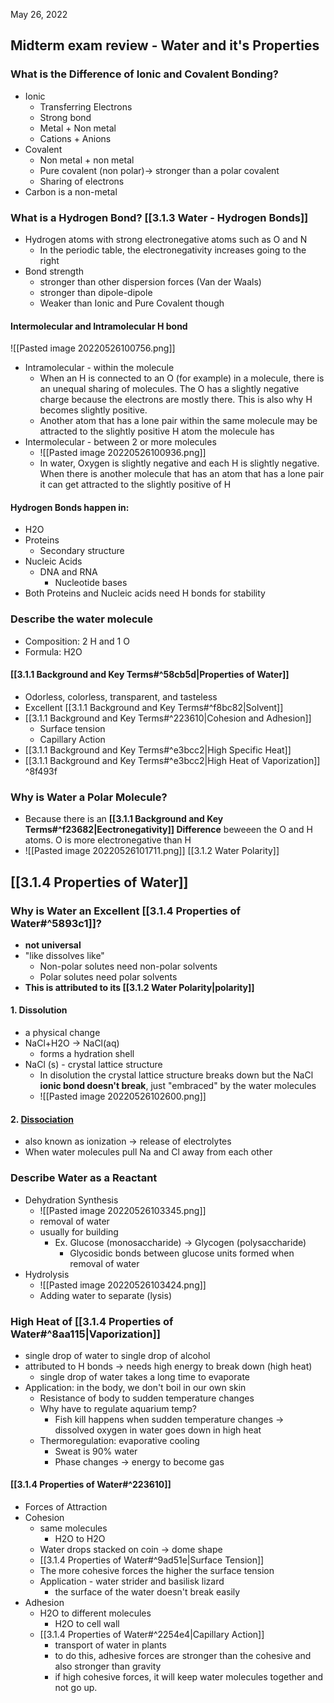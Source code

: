 May 26, 2022
## Midterm exam review - Water and it's Properties
### What is the Difference of Ionic and Covalent Bonding?
- Ionic
	- Transferring Electrons
	- Strong bond
	- Metal + Non metal
	- Cations + Anions
- Covalent
	- Non metal + non metal
	- Pure covalent (non polar)-> stronger than a polar covalent 
	- Sharing of electrons
- Carbon is a non-metal

### What is a Hydrogen Bond? [[3.1.3 Water - Hydrogen Bonds]]
- Hydrogen atoms with strong electronegative atoms such as O and N
	- In the periodic table, the electronegativity increases going to the right
- Bond strength
	- stronger than other dispersion forces (Van der Waals)
	- stronger than dipole-dipole
	- Weaker than Ionic and Pure Covalent though

#### Intermolecular and Intramolecular H bond
![[Pasted image 20220526100756.png]]
- Intramolecular - within the molecule
	- When an H is connected to an O (for example) in a molecule, there is an unequal sharing of molecules. The O has a slightly negative charge because the electrons are mostly there. This is also why H becomes slightly positive.
	- Another atom that has a lone pair within the same molecule may be attracted to the slightly positive H atom the molecule has
- Intermolecular - between 2 or more molecules
	- ![[Pasted image 20220526100936.png]]
	- In water, Oxygen is slightly negative and each H is slightly negative. When there is another molecule that has an atom that has a lone pair it can get attracted to the slightly positive of H

#### Hydrogen Bonds happen in:
- H2O
- Proteins 
	- Secondary structure
- Nucleic Acids
	- DNA and RNA
		- Nucleotide bases
- Both Proteins and Nucleic acids need H bonds for stability

### Describe the water molecule
- Composition: 2 H and 1 O
- Formula: H2O
#### [[3.1.1 Background and Key Terms#^58cb5d|Properties of Water]]
- Odorless, colorless, transparent, and tasteless
- Excellent [[3.1.1 Background and Key Terms#^f8bc82|Solvent]]
- [[3.1.1 Background and Key Terms#^223610|Cohesion and Adhesion]]
	- Surface tension
	- Capillary Action
- [[3.1.1 Background and Key Terms#^e3bcc2|High Specific Heat]]
- [[3.1.1 Background and Key Terms#^e3bcc2|High Heat of Vaporization]] ^8f493f

### Why is Water a Polar Molecule?
- Because there is an **[[3.1.1 Background and Key Terms#^f23682|Eectronegativity]] Difference** beweeen the O and H atoms. O is more electronegative than H
- ![[Pasted image 20220526101711.png]] [[3.1.2 Water Polarity]]

## [[3.1.4 Properties of Water]]
### Why is Water an Excellent [[3.1.4 Properties of Water#^5893c1]]?
- **not universal**
- "like dissolves like"
	- Non-polar solutes need non-polar solvents
	- Polar solutes need polar solvents
- **This is attributed to its [[3.1.2 Water Polarity|polarity]]**

#### 1. Dissolution
- a physical change
- NaCl+H2O -> NaCl(aq)
	- forms a hydration shell
- NaCl (s) - crystal lattice structure
	- In disolution the crystal lattice structure breaks down but the NaCl **ionic bond doesn't break**, just "embraced" by the water molecules
	- ![[Pasted image 20220526102600.png]]

#### 2. [Dissociation](https://nigerianscholars.com/tutorials/reactions-in-aqueous-solution/dissociation-of-sodium-chloride-in-water/)
- also known as ionization -> release of electrolytes
- When water molecules pull Na and Cl away from each other


### Describe Water as a Reactant
- Dehydration Synthesis
	- ![[Pasted image 20220526103345.png]]
	- removal of water
	- usually for building
		- Ex. Glucose (monosaccharide) -> Glycogen (polysaccharide)
			- Glycosidic bonds between glucose units formed when removal of water
- Hydrolysis
	- ![[Pasted image 20220526103424.png]]
	- Adding water to separate (lysis)

### High Heat of [[3.1.4 Properties of Water#^8aa115|Vaporization]]
- single drop of water to single drop of alcohol
- attributed to H bonds -> needs high energy to break down (high heat)
	- single drop of water takes a long time to evaporate
- Application: in the body, we don't boil in our own skin
	- Resistance of body to sudden temperature changes
	- Why have to regulate aquarium temp?
		- Fish kill happens when sudden temperature changes -> dissolved oxygen in water goes down in high heat
	- Thermoregulation: evaporative cooling
		- Sweat is 90% water
		- Phase changes -> energy to become gas
#### [[3.1.4 Properties of Water#^223610]]
- Forces of Attraction 
- Cohesion
	- same molecules
		- H2O to H2O 
	- Water drops stacked on coin -> dome shape
	- [[3.1.4 Properties of Water#^9ad51e|Surface Tension]]
	- The more cohesive forces the higher the surface tension
	- Application - water strider and basilisk lizard 
		- the surface of the water doesn't break easily
- Adhesion 
	- H2O to different molecules
		- H2O to cell wall
	- [[3.1.4 Properties of Water#^2254e4|Capillary Action]]
		- transport of water in plants
		- to do this, adhesive forces are stronger than the cohesive and also stronger than gravity
		- if high cohesive forces, it will keep water molecules together and not go up. 